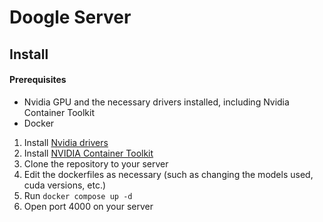 # Doogle Server

## Install

#### Prerequisites

- Nvidia GPU and the necessary drivers installed, including Nvidia Container Toolkit
- Docker

1. Install [Nvidia drivers](https://www.nvidia.co.uk/Download/index.aspx?lang=en-uk)
2. Install [NVIDIA Container Toolkit](https://docs.nvidia.com/datacenter/cloud-native/container-toolkit/latest/install-guide.html)
3. Clone the repository to your server
4. Edit the dockerfiles as necessary (such as changing the models used, cuda versions, etc.)
5. Run `docker compose up -d`
6. Open port 4000 on your server